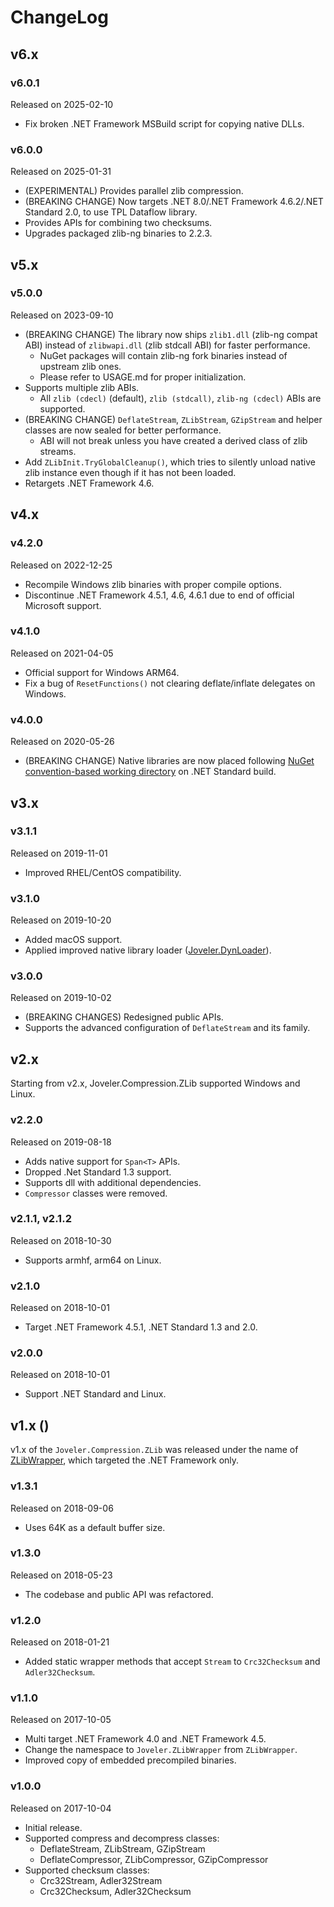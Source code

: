 # ChangeLog

## v6.x

### v6.0.1

Released on 2025-02-10

- Fix broken .NET Framework MSBuild script for copying native DLLs.

### v6.0.0

Released on 2025-01-31

- (EXPERIMENTAL) Provides parallel zlib compression.
- (BREAKING CHANGE) Now targets .NET 8.0/.NET Framework 4.6.2/.NET Standard 2.0, to use TPL Dataflow library.
- Provides APIs for combining two checksums.
- Upgrades packaged zlib-ng binaries to 2.2.3.

## v5.x

### v5.0.0

Released on 2023-09-10

- (BREAKING CHANGE) The library now ships `zlib1.dll` (zlib-ng compat ABI) instead of `zlibwapi.dll` (zlib stdcall ABI) for faster performance.
    - NuGet packages will contain zlib-ng fork binaries instead of upstream zlib ones.
    - Please refer to USAGE.md for proper initialization.
- Supports multiple zlib ABIs.
    - All `zlib (cdecl)` (default), `zlib (stdcall)`, `zlib-ng (cdecl)` ABIs are supported.
- (BREAKING CHANGE) `DeflateStream`, `ZLibStream`, `GZipStream` and helper classes are now sealed for better performance.
    - ABI will not break unless you have created a derived class of zlib streams.
- Add `ZLibInit.TryGlobalCleanup()`, which tries to silently unload native zlib instance even though if it has not been loaded.
- Retargets .NET Framework 4.6.

## v4.x

### v4.2.0

Released on 2022-12-25

- Recompile Windows zlib binaries with proper compile options.
- Discontinue .NET Framework 4.5.1, 4.6, 4.6.1 due to end of official Microsoft support.

### v4.1.0

Released on 2021-04-05

- Official support for Windows ARM64.
- Fix a bug of `ResetFunctions()` not clearing deflate/inflate delegates on Windows.

### v4.0.0

Released on 2020-05-26

- (BREAKING CHANGE) Native libraries are now placed following [NuGet convention-based working directory](https://docs.microsoft.com/en-US/nuget/create-packages/creating-a-package#create-the-nuspec-file) on .NET Standard build.

## v3.x

### v3.1.1

Released on 2019-11-01

- Improved RHEL/CentOS compatibility.

### v3.1.0

Released on 2019-10-20

- Added macOS support.
- Applied improved native library loader ([Joveler.DynLoader](https://github.com/ied206/Joveler.DynLoader)).

### v3.0.0

Released on 2019-10-02

- (BREAKING CHANGES) Redesigned public APIs.
- Supports the advanced configuration of `DeflateStream` and its family.

## v2.x

Starting from v2.x, Joveler.Compression.ZLib supported Windows and Linux.

### v2.2.0

Released on 2019-08-18

- Adds native support for `Span<T>` APIs.
- Dropped .Net Standard 1.3 support.
- Supports dll with additional dependencies.
- `Compressor` classes were removed.

### v2.1.1, v2.1.2

Released on 2018-10-30

- Supports armhf, arm64 on Linux.

### v2.1.0

Released on 2018-10-01

- Target .NET Framework 4.5.1, .NET Standard 1.3 and 2.0.

### v2.0.0

Released on 2018-10-01

- Support .NET Standard and Linux.

## v1.x ()

v1.x of the `Joveler.Compression.ZLib` was released under the name of [ZLibWrapper](https://github.com/ied206/ZLibWrapper), which targeted the .NET Framework only.

### v1.3.1

Released on 2018-09-06

- Uses 64K as a default buffer size.

### v1.3.0

Released on 2018-05-23

- The codebase and public API was refactored.

### v1.2.0

Released on 2018-01-21

- Added static wrapper methods that accept `Stream` to `Crc32Checksum` and `Adler32Checksum`.

### v1.1.0

Released on 2017-10-05

- Multi target .NET Framework 4.0 and .NET Framework 4.5.
- Change the namespace to `Joveler.ZLibWrapper` from `ZLibWrapper`.
- Improved copy of embedded precompiled binaries.

### v1.0.0

Released on 2017-10-04

- Initial release.
- Supported compress and decompress classes:
    - DeflateStream, ZLibStream, GZipStream
    - DeflateCompressor, ZLibCompressor, GZipCompressor
- Supported checksum classes:
    - Crc32Stream, Adler32Stream
    - Crc32Checksum, Adler32Checksum
